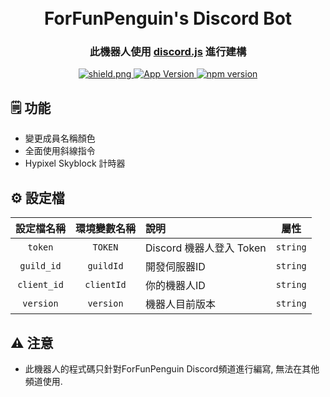 <h1 align="center">
  <br>
  ForFunPenguin's Discord Bot
  <br>
</h1>

<h3 align=center>此機器人使用 <a href=https://github.com/discordjs/discord.js>discord.js</a> 進行建構</h3>

<div align=center>

  <a href="https://discord.gg/VaJ23w3">
    <img src="https://discordapp.com/api/guilds/600378419229884426/widget.png?style=shield" alt="shield.png">
  </a>
  
  <a href="https://github.com/ForFunPenguin/ForFunPenguin-Bot">
    <img src="https://img.shields.io/github/package-json/v/ForFunPenguin/ForFunPenguin-Bot?color=lightblue&label=version" alt="App Version" />
  </a>
  
  <a href="https://github.com/discordjs">
    <img src="https://img.shields.io/badge/discord.js-v14.6.0-blue.svg?logo=npm" alt="npm version">
  </a>
  
</div>

## 🗒️ 功能

- 變更成員名稱顏色
- 全面使用斜線指令
- Hypixel Skyblock 計時器

## ⚙️ 設定檔

| 設定檔名稱 | 環境變數名稱 | 說明 | 屬性 |
| :-: | :-: | :-- | :-: |
| `token` | `TOKEN` | Discord 機器人登入 Token | `string` |
| `guild_id` | `guildId` | 開發伺服器ID | `string` |
| `client_id` | `clientId` | 你的機器人ID | `string` |
| `version` | `version` | 機器人目前版本 | `string` |

## ⚠️ 注意
- 此機器人的程式碼只針對ForFunPenguin Discord頻道進行編寫, 無法在其他頻道使用.
